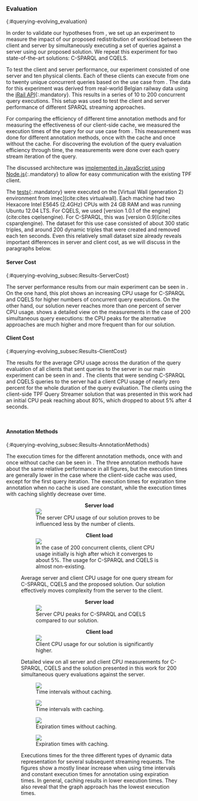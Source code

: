 <div class="printonly empty-page">&nbsp;</div>

### Evaluation
{:#querying-evolving_evaluation}

In order to validate our hypotheses from [](#querying-evolving_problem-statement), we set up an experiment to measure the
impact of our proposed redistribution of workload between the client and server by simultaneously executing
a set of queries against a server using our proposed solution.
We repeat this experiment for two
state-of-the-art solutions: C-SPARQL and CQELS.

To test the client and server performance, our experiment consisted of one server and ten physical clients.
Each of these clients can execute from one to twenty unique concurrent queries
based on the use case from [](#querying-evolving_use-case).
The data for this experiment was derived from real-world Belgian railway data
using the [iRail API](https://hello.irail.be/api/1-0/){:.mandatory}.
This results in a series of 10 to 200 concurrent query executions.
This setup was used to test the client and server performance of different SPARQL streaming approaches.

For comparing the efficiency of different time annotation methods
and for measuring the effectiveness of our client-side cache,
we measured the execution times of the query for our use case from [](#querying-evolving_use-case).
This measurement was done for different annotation methods, once with the cache and once without the cache.
For discovering the evolution of the query evaluation efficiency through time,
the measurements were done over each query stream iteration of the query.

The discussed architecture was [implemented in JavaScript using Node.js](https://github.com/LinkedDataFragments/QueryStreamer.js/tree/eswc2016){:.mandatory} to
allow for easy communication with the existing TPF client.

The [tests](https://github.com/rubensworks/TPFStreamingQueryExecutor-experiments/){:.mandatory} were executed on the
[Virtual Wall (generation 2) environment from imec](cite:cites virtualwall).
Each machine had two Hexacore Intel E5645 (2.4GHz) CPUs with 24 GB RAM and was running Ubuntu 12.04 LTS.
For CQELS, we used [version 1.0.1 of the engine](cite:cites cqelsengine). For C-SPARQL, this was [version 0.9](cite:cites csparqlengine).
The dataset for this use case consisted of about 300 static triples, and around
200 dynamic triples that were created and removed each ten seconds.
Even this relatively small dataset size already reveals important differences
in server and client cost, as we will discuss in the paragraphs below.

#### Server Cost
{:#querying-evolving_subsec:Results-ServerCost}
    
The server performance results from our main experiment can be seen in [](#querying-evolving_fig:res:scalability-server).
On the one hand, this plot shows an increasing CPU usage for C-SPARQL and CQELS for higher numbers of concurrent query executions.
On the other hand, our solution never reaches more than one percent of server CPU usage.
[](#querying-evolving_fig:res:scalability-server-200) shows a detailed view on the measurements in the case of 200 simultaneous
query executions: the CPU peaks for the alternative approaches are much higher and more frequent than for our solution.

#### Client Cost
{:#querying-evolving_subsec:Results-ClientCost}
    
The results for the average CPU usage across the duration of the query evaluation
of all clients that sent queries to the server in our main experiment can be seen
in [](#querying-evolving_fig:res:scalability-client) and [](#querying-evolving_fig:res:scalability-client-all).
The clients that were sending C-SPARQL and CQELS queries to the server had a client
CPU usage of nearly zero percent for the whole duration of the query evaluation.
The clients using the client-side TPF Query Streamer solution that was presented in this work
had an initial CPU peak reaching about 80%, which dropped to about
5% after 4 seconds.

<div class="printonly empty-page">&nbsp;</div>

#### Annotation Methods
{:#querying-evolving_subsec:Results-AnnotationMethods}
    
The execution times for the different annotation methods, once with and once without cache can be seen in [](#querying-evolving_fig:res:overview).
The three annotation methods have about the same relative performance in all figures, but the execution
times are generally lower in the case where the client-side cache was used, except for the first
query iteration.
The execution times for expiration time annotation when no cache is used are constant,
while the execution times with caching slightly decrease over time.

<figure id="querying-evolving_fig:res:scalability">

<figure id="querying-evolving_fig:res:scalability-server" class="subfigure">
<center><strong>Server load</strong></center>
<img src="querying-evolving/img/scalability.png">
<figcaption markdown="block">
The server&nbsp;CPU usage of our solution proves to be influenced less by the number of clients.
</figcaption>
</figure>

<figure id="querying-evolving_fig:res:scalability-client" class="subfigure">
<center><strong>Client load</strong></center>
<img src="querying-evolving/img/scalability-client.png">
<figcaption markdown="block">
In the case of 200&nbsp;concurrent clients,
client CPU usage initially is high after which it converges to about 5%.
The usage for C-SPARQL and CQELS is almost non-existing.
</figcaption>
</figure>

<figcaption markdown="block">
Average server and client CPU usage for one query stream for C-SPARQL, CQELS and the proposed solution.
Our solution effectively moves complexity from the server to the client.
</figcaption>
</figure>

<figure id="querying-evolving_fig:res:boxplots">

<figure id="querying-evolving_fig:res:scalability-server-200" class="subfigure">
<center><strong>Server load</strong></center>
<img src="querying-evolving/img/scalabilityBoxplot-200.png">
<figcaption markdown="block">
Server CPU peaks for C-SPARQL and CQELS compared to our solution.
</figcaption>
</figure>

<figure id="querying-evolving_fig:res:scalability-client-all" class="subfigure">
<center><strong>Client load</strong></center>
<img src="querying-evolving/img/clientScalabilityBoxplot.png">
<figcaption markdown="block">
Client CPU usage for our solution is significantly higher.
</figcaption>
</figure>

<figcaption markdown="block">
Detailed view on all server and client CPU measurements for C-SPARQL, CQELS and the solution presented in this work for 200 simultaneous query evaluations against the server.
</figcaption>
</figure>

<figure id="querying-evolving_fig:res:overview">

<figure id="querying-evolving_fig:res:ItCf" class="subfigure">
<img src="querying-evolving/img/interval-true_caching-false.png">
<figcaption markdown="block">
Time intervals without caching.
</figcaption>
</figure>

<figure id="querying-evolving_fig:res:ItCt" class="subfigure">
<img src="querying-evolving/img/interval-true_caching-true.png">
<figcaption markdown="block">
Time intervals with caching.
</figcaption>
</figure>

<figure id="querying-evolving_fig:res:IfCf" class="subfigure">
<img src="querying-evolving/img/interval-false_caching-false.png">
<figcaption markdown="block">
Expiration times without caching.
</figcaption>
</figure>

<figure id="querying-evolving_fig:res:IfCt" class="subfigure">
<img src="querying-evolving/img/interval-false_caching-true.png">
<figcaption markdown="block">
Expiration times with caching.
</figcaption>
</figure>

<figcaption markdown="block">
Executions times for the three different types of dynamic data representation for several subsequent streaming requests.
The figures show a mostly linear increase when using time intervals and constant execution times for annotation using expiration times.
In general, caching results in lower execution times.
They also reveal that the graph approach has the lowest execution times.
</figcaption>
</figure>
